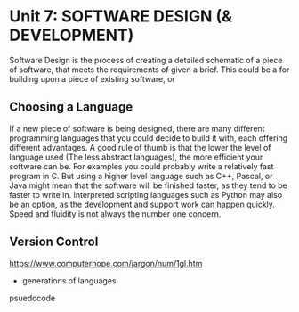 Unit 7: SOFTWARE DESIGN (& DEVELOPMENT)
=============
<!--
The software design process and the importance of design before development
How workflow diagrams, prototyping and presenting to intended users can aid in designing better solutions
-->



Software Design is the process of creating a detailed schematic of a piece of software, that meets the requirements of given a brief. This could be a for building upon a piece of existing software, or 

Choosing a Language
---------------

If a new piece of software is being designed, there are many different programming languages that you could decide to build it with, each offering different advantages. A good rule of thumb is that the lower the level of language used (The less abstract languages), the more efficient your software can be. For examples you could probably write a relatively fast program in C. But using a higher level language such as C++, Pascal, or Java might mean that the software will be finished faster, as they tend to be faster to write in. Interpreted scripting languages such as Python may also be an option, as the development and support work can happen quickly. Speed and fluidity is not always the number one concern.

Version Control
--------------



https://www.computerhope.com/jargon/num/1gl.htm

- generations of languages

psuedocode
